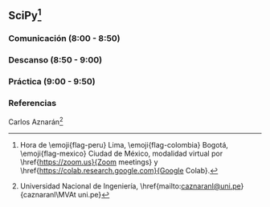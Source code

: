 ## SciPy[^1]

### Comunicación (8:00 - 8:50)

### Descanso (8:50 - 9:00)

### Práctica (9:00 - 9:50)

### Referencias

Carlos Aznarán[^2]

[^1]: Hora de \emoji{flag-peru} Lima, \emoji{flag-colombia} Bogotá, \emoji{flag-mexico} Ciudad de México, modalidad virtual por \href{https://zoom.us}{Zoom meetings} y \href{https://colab.research.google.com}{Google Colab}.
[^2]: Universidad Nacional de Ingeniería,
\href{mailto:caznaranl@uni.pe}{caznaranl\MVAt uni.pe}
